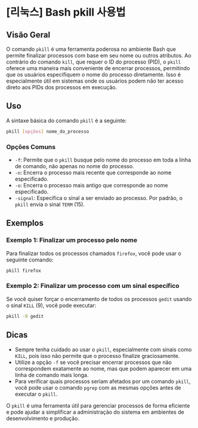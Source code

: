 # [리눅스] Bash pkill 사용법

## Visão Geral
O comando `pkill` é uma ferramenta poderosa no ambiente Bash que permite finalizar processos com base em seu nome ou outros atributos. Ao contrário do comando `kill`, que requer o ID do processo (PID), o `pkill` oferece uma maneira mais conveniente de encerrar processos, permitindo que os usuários especifiquem o nome do processo diretamente. Isso é especialmente útil em sistemas onde os usuários podem não ter acesso direto aos PIDs dos processos em execução.

## Uso
A sintaxe básica do comando `pkill` é a seguinte:

```bash
pkill [opções] nome_do_processo
```

### Opções Comuns
- `-f`: Permite que o `pkill` busque pelo nome do processo em toda a linha de comando, não apenas no nome do processo.
- `-n`: Encerra o processo mais recente que corresponde ao nome especificado.
- `-o`: Encerra o processo mais antigo que corresponde ao nome especificado.
- `-signal`: Especifica o sinal a ser enviado ao processo. Por padrão, o `pkill` envia o sinal `TERM` (15).

## Exemplos
### Exemplo 1: Finalizar um processo pelo nome
Para finalizar todos os processos chamados `firefox`, você pode usar o seguinte comando:

```bash
pkill firefox
```

### Exemplo 2: Finalizar um processo com um sinal específico
Se você quiser forçar o encerramento de todos os processos `gedit` usando o sinal `KILL` (9), você pode executar:

```bash
pkill -9 gedit
```

## Dicas
- Sempre tenha cuidado ao usar o `pkill`, especialmente com sinais como `KILL`, pois isso não permite que o processo finalize graciosamente.
- Utilize a opção `-f` se você precisar encerrar processos que não correspondem exatamente ao nome, mas que podem aparecer em uma linha de comando mais longa.
- Para verificar quais processos seriam afetados por um comando `pkill`, você pode usar o comando `pgrep` com as mesmas opções antes de executar o `pkill`.

O `pkill` é uma ferramenta útil para gerenciar processos de forma eficiente e pode ajudar a simplificar a administração do sistema em ambientes de desenvolvimento e produção.